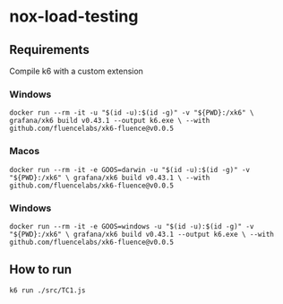 # nox-load-testing

## Requirements
Compile k6 with a custom extension
### Windows 
`docker run --rm -it -u "$(id -u):$(id -g)" -v "${PWD}:/xk6" \
  grafana/xk6 build v0.43.1 --output k6.exe \
  --with github.com/fluencelabs/xk6-fluence@v0.0.5` 
### Macos 
`docker run --rm -it -e GOOS=darwin -u "$(id -u):$(id -g)" -v "${PWD}:/xk6" \
  grafana/xk6 build v0.43.1 \
  --with github.com/fluencelabs/xk6-fluence@v0.0.5` 
### Windows 
`docker run --rm -it -e GOOS=windows -u "$(id -u):$(id -g)" -v "${PWD}:/xk6" \
  grafana/xk6 build v0.43.1 --output k6.exe \
  --with github.com/fluencelabs/xk6-fluence@v0.0.5` 
## How to run 
`k6 run ./src/TC1.js`
